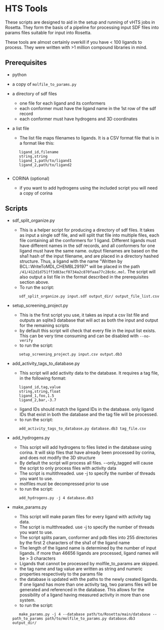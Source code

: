 HTS Tools
=========

These scripts are designed to aid in the setup and running of vHTS jobs in Rosetta.  They form the basis of a pipeline for processing input SDF files into params files suitable for input into Rosetta.

These tools are almost certainly overkill if you have < 100 ligands to process. They were written with >1 million compound libraries in mind. 

Prerequisites
-------------

* python
* a copy of ```molfile_to_params.py```
* a directory of sdf files
   * one file for each ligand and its conformers
   * each conformer must have the ligand name in the 1st row of the sdf record
   * each conformer must have hydrogens and 3D coordinates
* a list file
   * The list file maps filenames to ligands.  It is a CSV format file that is in a format like this:
   
   ```
      ligand_id,filename
      string,string
      ligand_1,path/to/ligand1
      ligand_2,path/to/ligand2
      
   ```
* CORINA (optional)
   * if you want to add hydrogens using the included script you will need a copy of corina
   
Scripts
-------

* sdf_split_organize.py 
   * This is a helper script for producing a directory of sdf files.  It takes as input a single sdf file, and will split that file into multiple files, each file containing all the conformers for 1 ligand.  Different ligands must have different names in the sdf records, and all conformers for one ligand must have the same name.  output filenames are based on the sha1 hash of the input filename, and are placed in a directory hashed structure. Thus, a ligand with the name "Written by BCL::WriteToMDL,CHEMBL29197" will be placed in the path ```/41/412d1d751ff3d83acf0734a2c870faaa77c28c6c.mol```.  The script will also output a list file in the format described in the prerequisites section above. 
   * To run the script:
   
   ```
      sdf_split_organize.py input.sdf output_dir/ output_file_list.csv
   ```
* setup_screening_project.py
   * This is the first script you use, it takes as input a csv list file and outputs an sqlite3 database that will act as both the input and output for the remaining scripts
   * by default this script will check that every file in the input list exists.  This can be very time consuming and can be disabled with ```--no-verify``` 
   * to run the script:
   
   ```
      setup_screening_project.py input.csv output.db3
   ``` 
* add_activity_tags_to_database.py
   * This script will add activity data to the database. It requires a tag file, in the following format:
   
   ```
      ligand_id,tag,value
      string,string,float
      ligand_1,foo,1.5
      ligand_2,bar,-3.7
   ```
   * ligand IDs should match the ligand IDs in the database. only ligand IDs that exist in both the database and the tag file will be processed.
   * to run the script:
   
   ```
      add_activity_tags_to_database.py database.db3 tag_file.csv
   ```
* add_hydrogens.py
   * This script will add hydrogens to files listed in the database using corina.  It will skip files that have already been processed by corina, and does not modify the 3D structure
   * By default the script will process all files. --only_tagged will cause the script to only process files with activity data
   * The script is multithreaded.  use -j to specify the number of threads you want to use.
   * molfiles must be decompressed prior to use
   * to run the script:
   
   ```
      add_hydrogens.py -j 4 database.db3
   ```
   
* make_params.py
   * This script will make param files for every ligand with activity tag data.
   * The script is multthreaded. use -j to specify the number of threads you want to use. 
   * The script splits param, conformer and pdb files into 255 directories by the first 2 characters of the sha1 of the ligand name
   * The length of the ligand name is determined by the number of input ligands.  if more than 46656 ligands are processed, ligand names will be > 3 characters
   * Ligands that cannot be processed by molfile_to_params are skipped.
   * the tag name and tag value are written as string and numeric properties respectively to the params file
   * the database is updated with the paths to the newly created ligands.  If one ligand has more than one activity tag, two params files will be generated and referenced in the database.  This allows for the possibility of a ligand having measured activity in more than one system.
   * to run the script:
   
   ```
      make_params.py -j 4 --database path/to/Rosetta/main/database --path_to_params path/to/molfile_to_params.py database.db3 output_dir/
   ```
